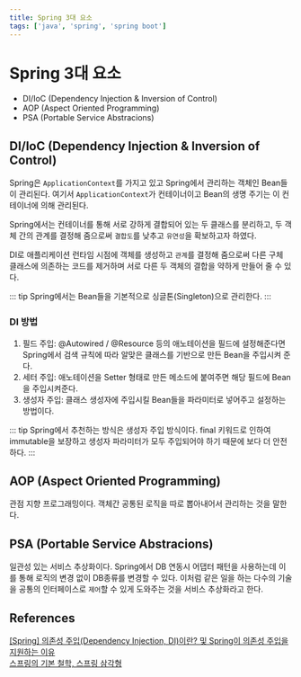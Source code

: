 ```yaml
---
title: Spring 3대 요소
tags: ['java', 'spring', 'spring boot']
---
```


# Spring 3대 요소
 * DI/IoC (Dependency Injection & Inversion of Control)
 * AOP (Aspect Oriented Programming)
 * PSA (Portable Service Abstracions)

## DI/IoC (Dependency Injection & Inversion of Control)

Spring은 `ApplicationContext`를 가지고 있고 Spring에서 관리하는 객체인 Bean들이 관리된다. 여기서 `ApplicationContext`가 컨테이너이고 Bean의 생명 주기는 이 컨테이너에 의해 관리된다.

Spring에서는 컨테이너를 통해 서로 강하게 결합되어 있는 두 클래스를 분리하고, 두 객체 간의 관계를 결정해 줌으로써 `결합도`를 낮추고 `유연성`을 확보하고자 하였다.

DI로 애플리케이션 런타임 시점에 객체를 생성하고 `관계`를 결정해 줌으로써 다른 구체 클래스에 의존하는 코드를 제거하며 서로 다른 두 객체의 결합을 약하게 만들어 줄 수 있다.

::: tip
Spring에서는 Bean들을 기본적으로 싱글톤(Singleton)으로 관리한다.
:::

### DI 방법

1. 필드 주입: @Autowired / @Resource 등의 애노테이션을 필드에 설정해준다면 Spring에서 검색 규칙에 따라 알맞은 클래스를 기반으로 만든 Bean을 주입시켜 준다.
2. 세터 주입: 애노테이션을 Setter 형태로 만든 메소드에 붙여주면 해당 필드에 Bean을 주입시켜준다.
3. 생성자 주입: 클래스 생성자에 주입시킬 Bean들을 파라미터로 넣어주고 설정하는 방법이다.

::: tip
Spring에서 추천하는 방식은 생성자 주입 방식이다. final 키워드로 인하여 immutable을 보장하고 생성자 파라미터가 모두 주입되어야 하기 때문에 보다 더 안전하다.
:::

## AOP (Aspect Oriented Programming)

관점 지향 프로그래밍이다. 객체간 공통된 로직을 따로 뽑아내어서 관리하는 것을 말한다.

## PSA (Portable Service Abstracions)

일관성 있는 서비스 추상화이다. Spring에서 DB 연동시 어댑터 패턴을 사용하는데 이를 통해 로직의 변경 없이 DB종류를 변경할 수 있다. 이처럼 같은 일을 하는 다수의 기술을 공통의 인터페이스로 `제어`할 수 있게 도와주는 것을 서비스 추상화라고 한다.

## References

[[Spring] 의존성 주입(Dependency Injection, DI)이란? 및 Spring이 의존성 주입을 지원하는 이유](https://mangkyu.tistory.com/150)<br>
[스프링의 기본 철학, 스프링 삼각형](https://blog.gthd.app/m/8)

<TagLinks />